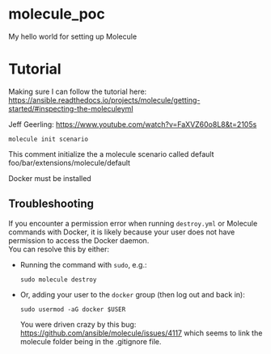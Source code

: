 # molecule_poc
My hello world for setting up Molecule

# Tutorial
Making sure I can follow the tutorial here:
https://ansible.readthedocs.io/projects/molecule/getting-started/#inspecting-the-moleculeyml


Jeff Geerling: https://www.youtube.com/watch?v=FaXVZ60o8L8&t=2105s

```
molecule init scenario
```
This comment initialize the a molecule scenario called default
foo/bar/extensions/molecule/default

Docker must be installed

## Troubleshooting

If you encounter a permission error when running `destroy.yml` or Molecule commands with Docker, it is likely because your user does not have permission to access the Docker daemon.  
You can resolve this by either:

- Running the command with `sudo`, e.g.:
  ```
  sudo molecule destroy
  ```
- Or, adding your user to the `docker` group (then log out and back in):
  ```
  sudo usermod -aG docker $USER
  ```

  You were driven crazy by this bug: https://github.com/ansible/molecule/issues/4117
  which seems to link the molecule folder being in the .gitignore file.